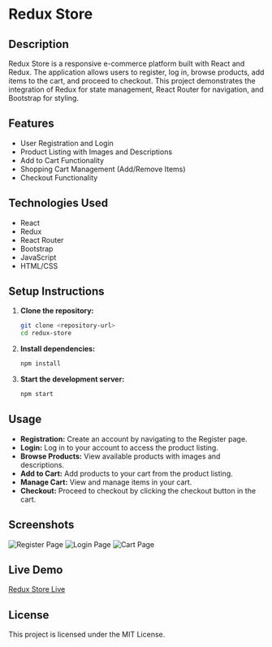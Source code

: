 # Redux Store

## Description

Redux Store is a responsive e-commerce platform built with React and Redux. The application allows users to register, log in, browse products, add items to the cart, and proceed to checkout. This project demonstrates the integration of Redux for state management, React Router for navigation, and Bootstrap for styling.

## Features

- User Registration and Login
- Product Listing with Images and Descriptions
- Add to Cart Functionality
- Shopping Cart Management (Add/Remove Items)
- Checkout Functionality

## Technologies Used

- React
- Redux
- React Router
- Bootstrap
- JavaScript
- HTML/CSS

## Setup Instructions

1. **Clone the repository:**
    ```sh
    git clone <repository-url>
    cd redux-store
    ```

2. **Install dependencies:**
    ```sh
    npm install
    ```

3. **Start the development server:**
    ```sh
    npm start
    ```

## Usage

- **Registration:** Create an account by navigating to the Register page.
- **Login:** Log in to your account to access the product listing.
- **Browse Products:** View available products with images and descriptions.
- **Add to Cart:** Add products to your cart from the product listing.
- **Manage Cart:** View and manage items in your cart.
- **Checkout:** Proceed to checkout by clicking the checkout button in the cart.

## Screenshots

![Register Page](/images/redux3.png)
![Login Page](redux2.png)
![Cart Page](redux1.png)

## Live Demo

[Redux Store Live](link-to-deployed-application)

## License

This project is licensed under the MIT License.
